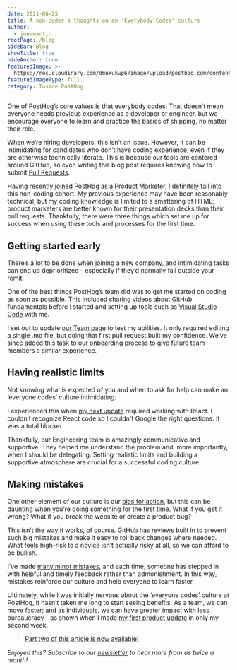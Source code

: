 ```yaml
---
date: 2021-06-25
title: A non-coder's thoughts on an 'Everybody Codes' culture
author:
  - joe-martin
rootPage: /blog
sidebar: Blog
showTitle: true
hideAnchor: true
featuredImage: >-
  https://res.cloudinary.com/dmukukwp6/image/upload/posthog.com/contents/images/blog/non-coders-thoughts/non-coders-thoughts.jpg
featuredImageType: full
category: Inside PostHog
---
```


One of PostHog’s core values is that everybody codes. That doesn’t mean everyone needs previous experience as a developer or engineer, but we encourage everyone to learn and practice the basics of shipping, no matter their role. 

When we’re hiring developers, this isn’t an issue. However, it can be intimidating for candidates who don’t have coding experience, even if they are otherwise technically literate. This is because our tools are centered around GitHub, so even writing this blog post requires knowing how to submit [Pull Requests](https://docs.github.com/en/github/collaborating-with-pull-requests/proposing-changes-to-your-work-with-pull-requests/about-pull-requests). 

Having recently joined PostHog as a Product Marketer, I definitely fall into this non-coding cohort. My previous experience may have been reasonably technical, but my coding knowledge is limited to a smattering of HTML; product marketers are better known for their presentation decks than their pull requests. Thankfully, there were three things which set me up for success when using these tools and processes for the first time. 

## Getting started early
There’s a lot to be done when joining a new company, and intimidating tasks can end up deprioritized - especially if they’d normally fall outside your remit. 

One of the best things PostHog’s team did was to get me started on coding as soon as possible. This included sharing videos about GitHub fundamentals before I started and setting up tools such as [Visual Studio Code](https://code.visualstudio.com/) with me.

I set out to update [our Team page](https://posthog.com/handbook/people/team) to test my abilities. It only required editing a single .md file, but doing that first pull request built my confidence. We’ve since added this task to our onboarding process to give future team members a similar experience.

## Having realistic limits
Not knowing what is expected of you and when to ask for help can make an ‘everyone codes’ culture intimidating.

I experienced this when [my next update](https://github.com/PostHog/posthog.com/issues/1416#issuecomment-849687634) required working with React. I couldn’t recognize React code so I couldn't Google the right questions. It was a total blocker.

Thankfully, our Engineering team is amazingly communicative and supportive. They helped me understand the problem and, more importantly, when I should be delegating. Setting realistic limits and building a supportive atmosphere are crucial for a successful coding culture.

## Making mistakes
One other element of our culture is our [bias for action](https://posthog.com/handbook/company/culture), but this can be daunting when you’re doing something for the first time. What if you get it wrong? What if you break the website or create a product bug?

This isn’t the way it works, of course. GitHub has reviews built in to prevent such big mistakes and make it easy to roll back changes where needed. What feels high-risk to a novice isn’t actually risky at all, so we can afford to be bullish.

I’ve made [many minor mistakes](https://github.com/PostHog/posthog.com/pull/1475#issuecomment-860511537), and each time, someone has stepped in with helpful and timely feedback rather than admonishment. In this way, mistakes reinforce our culture and help everyone to learn faster. 

Ultimately, while I was initially nervous about the ‘everyone codes’ culture at PostHog, it hasn’t taken me long to start seeing benefits. As a team, we can move faster; and as individuals, we can have greater impact with less bureaucracy - as shown when I made [my first product update](https://github.com/PostHog/posthog/pull/4584) in only my second week.

> [Part two of this article is now available!](https://posthog.com/blog/a-non-coders-thoughts-on-everybody-codes-culture-part-two)

_Enjoyed this? Subscribe to our [newsletter](https://newsletter.posthog.com/subscribe/) to hear more from us twice a month!_

